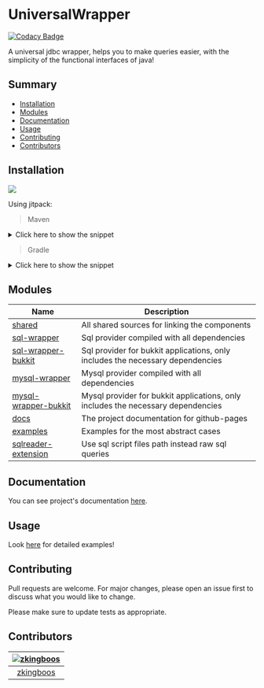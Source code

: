 # UniversalWrapper

[![Codacy Badge](https://app.codacy.com/project/badge/Grade/1abf5f28f9d44d1281619cd726cdd658)](https://www.codacy.com/manual/zkingboos/UniversalWrapper?utm_source=github.com&amp;utm_medium=referral&amp;utm_content=zkingboos/UniversalWrapper&amp;utm_campaign=Badge_Grade)

A universal jdbc wrapper, helps you to make queries easier, with the simplicity of the functional interfaces of java!

## Summary

* [Installation](#installation)
* [Modules](#modules)
* [Documentation](#documentation)
* [Usage](#usage)
* [Contributing](#contributing)
* [Contributors](#contributors)

## Installation

[![](https://jitpack.io/v/zkingboos/UniversalWrapper.svg)](https://jitpack.io/#zkingboos/UniversalWrapper)

Using jitpack:

> Maven

<details>
<summary>Click here to show the snippet</summary>

```xml
<repositories>
    <repository>
        <id>jitpack.io</id>
        <url>https://jitpack.io</url>
    </repository>
</repositories>

<dependencies>
    <!--just for sql wrapper (only compile sql not mysql, as in the previous version) (heavy)-->
    <dependency>
        <groupId>com.github.zkingboos.universalwrapper</groupId>
        <artifactId>sql-wrapper</artifactId>
        <version>VERSION</version>
    </dependency>

    <!--just for sql wrapper (only compile sql not mysql, as in the previous version) (light)-->
    <dependency>
        <groupId>com.github.zkingboos.universalwrapper</groupId>
        <artifactId>sql-wrapper-bukkit</artifactId>
        <version>VERSION</version>
    </dependency>
    
    <!--just mysql wrapper (heavy)-->
    <dependency>
        <groupId>com.github.zkingboos.universalwrapper</groupId>
        <artifactId>mysql-wrapper</artifactId>
        <version>VERSION</version>
    </dependency>

    <!--just mysql wrapper (light)-->
    <dependency>
        <groupId>com.github.zkingboos.universalwrapper</groupId>
        <artifactId>mysql-wrapper-bukkit</artifactId>
        <version>VERSION</version>
    </dependency>
</dependencies>
```
</details>

> Gradle

<details>
<summary>Click here to show the snippet</summary>

```gradle
repositories {
    maven { url = 'https://jitpack.io' }
}

dependencies {
    // Just sql-wrapper (Heavy)
    implementation 'com.github.zkingboos.universalwrapper:sql-wrapper:VERSION'

    // Just sql-wrapper (Light)
    implementation 'com.github.zkingboos.universalwrapper:sql-wrapper-bukkit:VERSION'
    
    // Just mysql-wrapper (Heavy)
    implementation 'com.github.zkingboos.universalwrapper:mysql-wrapper:VERSION'
    
    // Just mysql-wrapper (Light)
    implementation 'com.github.zkingboos.universalwrapper:mysql-wrapper-bukkit:VERSION'
}
```
</details>

<!--From https://github.com/LorenzooG/jplank/-->

## Modules

| Name                                             | Description                                                                	|
| ------------------------------------------------ | -------------------------------------------------------------------------- 	|
| [shared](shared)                                 | All shared sources for linking the components                              	|
| [sql-wrapper](sql-wrapper)                       | Sql provider compiled with all dependencies                        		|
| [sql-wrapper-bukkit](sql-wrapper-bukkit)         | Sql provider for bukkit applications, only includes the necessary dependencies    	|
| [mysql-wrapper](mysql-wrapper)                   | Mysql provider compiled with all dependencies                    			| 
| [mysql-wrapper-bukkit](mysql-wrapper-bukkit)     | Mysql provider for bukkit applications, only includes the necessary dependencies   |
| [docs](docs)                                     | The project documentation for github-pages                        			|
| [examples](examples)                             | Examples for the most abstract cases                        			|
| [sqlreader-extension](sqlreader-extension)	   | Use sql script files path instead raw sql queries					|

## Documentation

You can see project's documentation [here](https://zkingboos.github.io/UniversalWrapper).

## Usage

Look [here](examples) for detailed examples!

## Contributing

Pull requests are welcome. For major changes, please open an issue first to discuss what you would like to change.

Please make sure to update tests as appropriate.

## Contributors

[<img alt="zkingboos" src="https://avatars3.githubusercontent.com/u/42500187?v=4&s=117&width=117">](https://github.com/zkingboos) |
:---:|
[zkingboos](https://github.com/zkingboos)|
